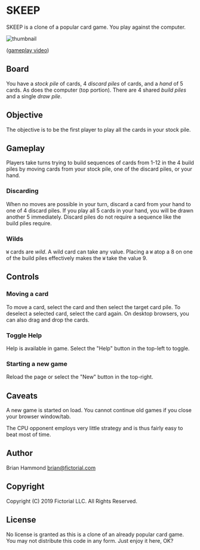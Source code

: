 # SKEEP

SKEEP is a clone of a popular card game.  You play against the computer.

![thumbnail](https://cdn.loom.com/sessions/thumbnails/34f3ba6cdc39436eae34cc93d7ee09d7-with-play.gif)

([gameplay video](https://www.loom.com/share/34f3ba6cdc39436eae34cc93d7ee09d7))

## Board

You have a *stock pile* of cards, 4 *discard piles* of cards, and a *hand* of 5
cards.  As does the computer (top portion).  There are 4 shared *build piles*
and a single *draw pile*.

## Objective

The objective is to be the first player to play all the cards in your stock pile.

## Gameplay

Players take turns trying to build sequences of cards from 1-12 in the 4
build piles by moving cards from your stock pile, one of the discard piles, or
your hand.

### Discarding

When no moves are possible in your turn, discard a card from your hand to one of
4 discard piles. If you play all 5 cards in your hand, you will be drawn
another 5 immediately.  Discard piles do not require a sequence like the build
piles require.

### Wilds

`W` cards are *wild*.  A wild card can take any value.  Placing a `W` atop a 8
on one of the build piles effectively makes the `W` take the value 9.

## Controls

### Moving a card

To move a card, select the card and then select the target card pile.
To deselect a selected card, select the card again.
On desktop browsers, you can also drag and drop the cards.

### Toggle Help

Help is available in game.  Select the "Help" button in the top-left to toggle.

### Starting a new game

Reload the page or select the "New" button in the top-right.

## Caveats

A new game is started on load.  You cannot continue old games if you close your
browser window/tab.

The CPU opponent employs very little strategy and is thus fairly easy to beat
most of time.

## Author

Brian Hammond <brian@fictorial.com>

## Copyright

Copyright (C) 2019 Fictorial LLC.  All Rights Reserved.

## License

No license is granted as this is a clone of an already popular card game.
You may not distribute this code in any form.  Just enjoy it here, OK?
